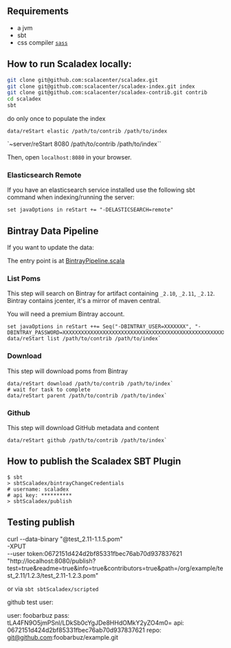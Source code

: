 ## Requirements

* a jvm
* sbt
* css compiler [`sass`](http://sass-lang.com/install)

## How to run Scaladex locally:

```bash
git clone git@github.com:scalacenter/scaladex.git
git clone git@github.com:scalacenter/scaladex-index.git index
git clone git@github.com:scalacenter/scaladex-contrib.git contrib
cd scaladex
sbt
```

do only once to populate the index

`data/reStart elastic /path/to/contrib /path/to/index`

`~server/reStart 8080 /path/to/contrib /path/to/index``
 
Then, open `localhost:8080` in your browser.

### Elasticsearch Remote

If you have an elasticsearch service installed use the following sbt command when indexing/running the server:

`set javaOptions in reStart += "-DELASTICSEARCH=remote"`

## Bintray Data Pipeline

If you want to update the data:

The entry point is at [BintrayPipeline.scala](/data/src/main/scala/ch.epfl.scala.index.data/bintray/BintrayPipeline.scala)

### List Poms

This step will search on Bintray for artifact containing `_2.10`, `_2.11`, `_2.12`. Bintray contains jcenter,
it's a mirror of maven central.

You will need a premium Bintray account.

```
set javaOptions in reStart ++= Seq("-DBINTRAY_USER=XXXXXXX", "-DBINTRAY_PASSWORD=XXXXXXXXXXXXXXXXXXXXXXXXXXXXXXXXXXXXXXXXXXXXXXXXXXXXXXXXXXXXXXXX")
data/reStart list /path/to/contrib /path/to/index`
```

### Download

This step will download poms from Bintray

```
data/reStart download /path/to/contrib /path/to/index`
# wait for task to complete
data/reStart parent /path/to/contrib /path/to/index`
```

### Github

This step will download GitHub metadata and content

```
data/reStart github /path/to/contrib /path/to/index`
```

## How to publish the Scaladex SBT Plugin

``` 
$ sbt
> sbtScaladex/bintrayChangeCredentials
# username: scaladex
# api key: **********
> sbtScaladex/publish
```

## Testing publish

curl --data-binary "@test_2.11-1.1.5.pom" \
-XPUT \
--user token:0672151d424d2bf85331fbec76ab70d937837621 \
"http://localhost:8080/publish?test=true&readme=true&info=true&contributors=true&path=/org/example/test_2.11/1.2.3/test_2.11-1.2.3.pom"

or via `sbt sbtScaladex/scripted`

github test user:

user: foobarbuz 
pass: tLA4FN9O5jmPSnl/LDkSb0cYgJDe8HHdOMkY2yZO4m0=
api:  0672151d424d2bf85331fbec76ab70d937837621
repo: git@github.com:foobarbuz/example.git